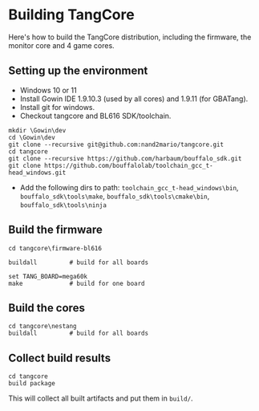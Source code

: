 # Building TangCore

Here's how to build the TangCore distribution, including the firmware, the monitor core and 4 game cores.

## Setting up the environment

* Windows 10 or 11
* Install Gowin IDE 1.9.10.3 (used by all cores) and 1.9.11 (for GBATang). 
* Install git for windows.
* Checkout tangcore and BL616 SDK/toolchain.
```batch
mkdir \Gowin\dev
cd \Gowin\dev
git clone --recursive git@github.com:nand2mario/tangcore.git
cd tangcore
git clone --recursive https://github.com/harbaum/bouffalo_sdk.git
git clone https://github.com/bouffalolab/toolchain_gcc_t-head_windows.git
```
* Add the following dirs to path: `toolchain_gcc_t-head_windows\bin`, `bouffalo_sdk\tools\make`, `bouffalo_sdk\tools\cmake\bin`, `bouffalo_sdk\tools\ninja`

## Build the firmware

```batch
cd tangcore\firmware-bl616

buildall         # build for all boards

set TANG_BOARD=mega60k
make             # build for one board
```

## Build the cores

```batch
cd tangcore\nestang
buildall         # build for all boards
```

## Collect build results

```batch
cd tangcore
build package
```
This will collect all built artifacts and put them in `build/`.